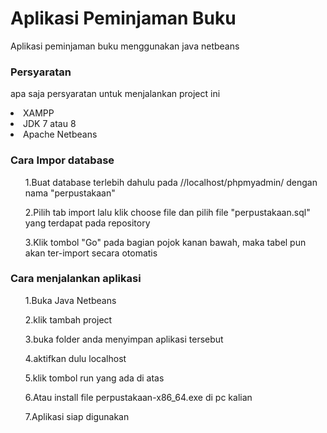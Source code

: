 # Aplikasi Peminjaman Buku
Aplikasi peminjaman buku menggunakan java netbeans
<h3>Persyaratan</h3>
<p>apa saja persyaratan untuk menjalankan project ini</p>
<li>XAMPP</li>
<li>JDK 7 atau 8</li>
<li>Apache Netbeans</li>
<h3>Cara Impor database</h3>
<ul>1.Buat database terlebih dahulu pada //localhost/phpmyadmin/ dengan nama "perpustakaan"</ul>
<ul>2.Pilih tab import lalu klik choose file dan pilih file "perpustakaan.sql" yang terdapat pada repository</ul>
<ul>3.Klik tombol "Go" pada bagian pojok kanan bawah, maka tabel pun akan ter-import secara otomatis</ul>
<h3>Cara menjalankan aplikasi</h3>
<ul>1.Buka Java Netbeans</ul>
<ul>2.klik tambah project</ul>
<ul>3.buka folder anda menyimpan aplikasi tersebut</ul>
<ul>4.aktifkan dulu localhost</ul>
<ul>5.klik tombol run yang ada di atas</ul>
<ul>6.Atau install file perpustakaan-x86_64.exe di pc kalian</ul>
<ul>7.Aplikasi siap digunakan</ul>

